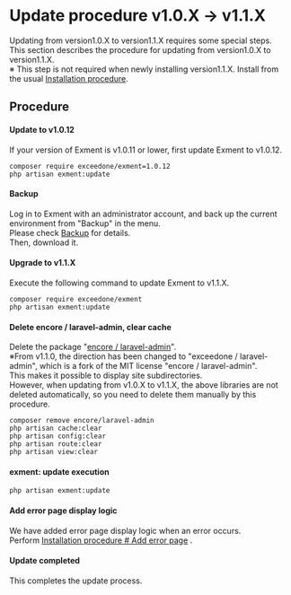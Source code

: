 # Update procedure v1.0.X → v1.1.X
Updating from version1.0.X to version1.1.X requires some special steps.  
This section describes the procedure for updating from version1.0.X to version1.1.X.  
※ This step is not required when newly installing version1.1.X. Install from the usual [Installation procedure](/quickstart). 

## Procedure

#### Update to v1.0.12
If your version of Exment is v1.0.11 or lower, first update Exment to v1.0.12.  

~~~
composer require exceedone/exment=1.0.12
php artisan exment:update
~~~


#### Backup
Log in to Exment with an administrator account, and back up the current environment from "Backup" in the menu.  
Please check [Backup](/backup) for details.  
Then, download it.  


#### Upgrade to v1.1.X
Execute the following command to update Exment to v1.1.X.

~~~
composer require exceedone/exment
php artisan exment:update
~~~


#### Delete encore / laravel-admin, clear cache
Delete the package "[encore / laravel-admin](https://github.com/z-song/laravel-admin)".  
※From v1.1.0, the direction has been changed to "exceedone / laravel-admin", which is a fork of the MIT license "encore / laravel-admin".  
This makes it possible to display site subdirectories.  
However, when updating from v1.0.X to v1.1.X, the above libraries are not deleted automatically, so you need to delete them manually by this procedure.  

~~~
composer remove encore/laravel-admin
php artisan cache:clear
php artisan config:clear
php artisan route:clear
php artisan view:clear
~~~

#### exment: update execution

~~~
php artisan exment:update
~~~


#### Add error page display logic
We have added error page display logic when an error occurs.  
Perform [Installation procedure # Add error page](/quickstart#Add-error-page) .  


#### Update completed
This completes the update process.